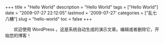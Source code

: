 +++
title = "Hello World"
description = "Hello World"
tags = ["Hello World"]
date = "2009-07-27 22:12:05"
lastmod = '2009-07-27'
categories = ["乱七八糟"]
slug = "hello-world"
toc = false
+++

　　欢迎使用 WordPress 。这是系统自动生成的演示文章。编辑或者删除它，开始您的博客！